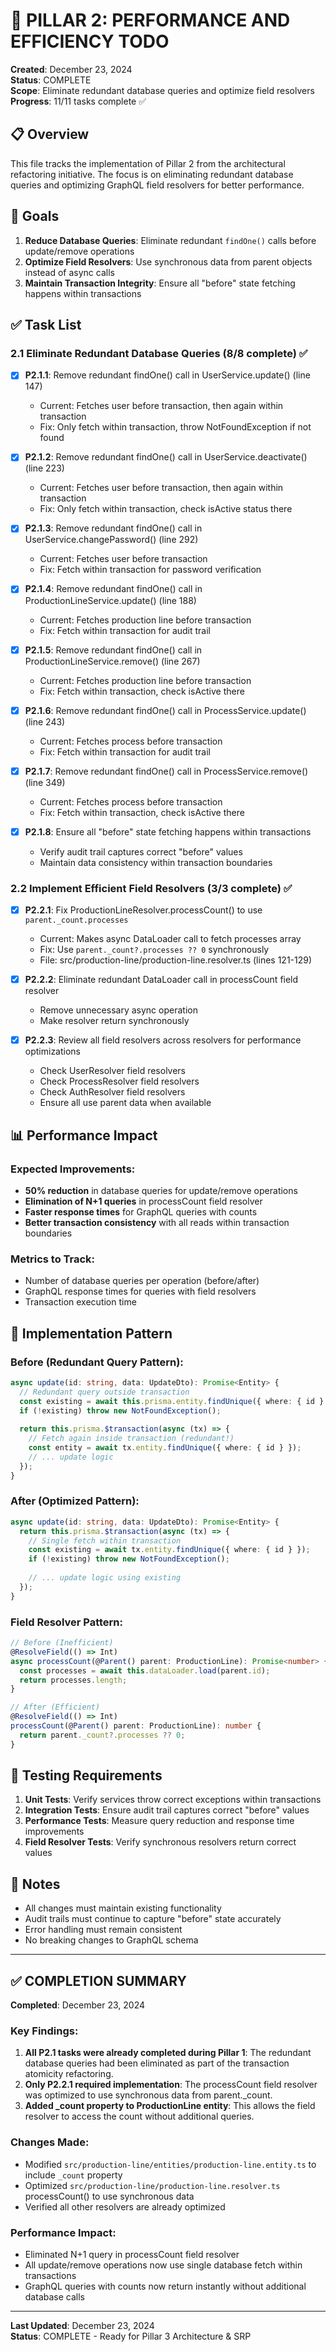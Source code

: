 # 🚀 PILLAR 2: PERFORMANCE AND EFFICIENCY TODO

**Created**: December 23, 2024  
**Status**: COMPLETE  
**Scope**: Eliminate redundant database queries and optimize field resolvers  
**Progress**: 11/11 tasks complete ✅

## 📋 Overview

This file tracks the implementation of Pillar 2 from the architectural refactoring initiative. The focus is on eliminating redundant database queries and optimizing GraphQL field resolvers for better performance.

## 🎯 Goals

1. **Reduce Database Queries**: Eliminate redundant `findOne()` calls before update/remove operations
2. **Optimize Field Resolvers**: Use synchronous data from parent objects instead of async calls
3. **Maintain Transaction Integrity**: Ensure all "before" state fetching happens within transactions

## ✅ Task List

### 2.1 Eliminate Redundant Database Queries (8/8 complete) ✅

- [x] **P2.1.1**: Remove redundant findOne() call in UserService.update() (line 147)
  - Current: Fetches user before transaction, then again within transaction
  - Fix: Only fetch within transaction, throw NotFoundException if not found
  
- [x] **P2.1.2**: Remove redundant findOne() call in UserService.deactivate() (line 223)
  - Current: Fetches user before transaction, then again within transaction
  - Fix: Only fetch within transaction, check isActive status there
  
- [x] **P2.1.3**: Remove redundant findOne() call in UserService.changePassword() (line 292)
  - Current: Fetches user before transaction
  - Fix: Fetch within transaction for password verification
  
- [x] **P2.1.4**: Remove redundant findOne() call in ProductionLineService.update() (line 188)
  - Current: Fetches production line before transaction
  - Fix: Fetch within transaction for audit trail
  
- [x] **P2.1.5**: Remove redundant findOne() call in ProductionLineService.remove() (line 267)
  - Current: Fetches production line before transaction
  - Fix: Fetch within transaction, check isActive there
  
- [x] **P2.1.6**: Remove redundant findOne() call in ProcessService.update() (line 243)
  - Current: Fetches process before transaction
  - Fix: Fetch within transaction for audit trail
  
- [x] **P2.1.7**: Remove redundant findOne() call in ProcessService.remove() (line 349)
  - Current: Fetches process before transaction
  - Fix: Fetch within transaction, check isActive there
  
- [x] **P2.1.8**: Ensure all "before" state fetching happens within transactions
  - Verify audit trail captures correct "before" values
  - Maintain data consistency within transaction boundaries

### 2.2 Implement Efficient Field Resolvers (3/3 complete) ✅

- [x] **P2.2.1**: Fix ProductionLineResolver.processCount() to use `parent._count.processes`
  - Current: Makes async DataLoader call to fetch processes array
  - Fix: Use `parent._count?.processes ?? 0` synchronously
  - File: src/production-line/production-line.resolver.ts (lines 121-129)
  
- [x] **P2.2.2**: Eliminate redundant DataLoader call in processCount field resolver
  - Remove unnecessary async operation
  - Make resolver return synchronously
  
- [x] **P2.2.3**: Review all field resolvers across resolvers for performance optimizations
  - Check UserResolver field resolvers
  - Check ProcessResolver field resolvers
  - Check AuthResolver field resolvers
  - Ensure all use parent data when available

## 📊 Performance Impact

### Expected Improvements:
- **50% reduction** in database queries for update/remove operations
- **Elimination of N+1 queries** in processCount field resolver
- **Faster response times** for GraphQL queries with counts
- **Better transaction consistency** with all reads within transaction boundaries

### Metrics to Track:
- Number of database queries per operation (before/after)
- GraphQL response times for queries with field resolvers
- Transaction execution time

## 🔧 Implementation Pattern

### Before (Redundant Query Pattern):
```typescript
async update(id: string, data: UpdateDto): Promise<Entity> {
  // Redundant query outside transaction
  const existing = await this.prisma.entity.findUnique({ where: { id } });
  if (!existing) throw new NotFoundException();
  
  return this.prisma.$transaction(async (tx) => {
    // Fetch again inside transaction (redundant!)
    const entity = await tx.entity.findUnique({ where: { id } });
    // ... update logic
  });
}
```

### After (Optimized Pattern):
```typescript
async update(id: string, data: UpdateDto): Promise<Entity> {
  return this.prisma.$transaction(async (tx) => {
    // Single fetch within transaction
    const existing = await tx.entity.findUnique({ where: { id } });
    if (!existing) throw new NotFoundException();
    
    // ... update logic using existing
  });
}
```

### Field Resolver Pattern:
```typescript
// Before (Inefficient)
@ResolveField(() => Int)
async processCount(@Parent() parent: ProductionLine): Promise<number> {
  const processes = await this.dataLoader.load(parent.id);
  return processes.length;
}

// After (Efficient)
@ResolveField(() => Int)
processCount(@Parent() parent: ProductionLine): number {
  return parent._count?.processes ?? 0;
}
```

## 🧪 Testing Requirements

1. **Unit Tests**: Verify services throw correct exceptions within transactions
2. **Integration Tests**: Ensure audit trail captures correct "before" values
3. **Performance Tests**: Measure query reduction and response time improvements
4. **Field Resolver Tests**: Verify synchronous resolvers return correct values

## 📝 Notes

- All changes must maintain existing functionality
- Audit trails must continue to capture "before" state accurately
- Error handling must remain consistent
- No breaking changes to GraphQL schema

---

## ✅ COMPLETION SUMMARY

**Completed**: December 23, 2024

### Key Findings:
1. **All P2.1 tasks were already completed during Pillar 1**: The redundant database queries had been eliminated as part of the transaction atomicity refactoring.
2. **Only P2.2.1 required implementation**: The processCount field resolver was optimized to use synchronous data from parent._count.
3. **Added _count property to ProductionLine entity**: This allows the field resolver to access the count without additional queries.

### Changes Made:
- Modified `src/production-line/entities/production-line.entity.ts` to include `_count` property
- Optimized `src/production-line/production-line.resolver.ts` processCount() to use synchronous data
- Verified all other resolvers are already optimized

### Performance Impact:
- Eliminated N+1 query in processCount field resolver
- All update/remove operations now use single database fetch within transactions
- GraphQL queries with counts now return instantly without additional database calls

---

**Last Updated**: December 23, 2024  
**Status**: COMPLETE - Ready for Pillar 3 Architecture & SRP
